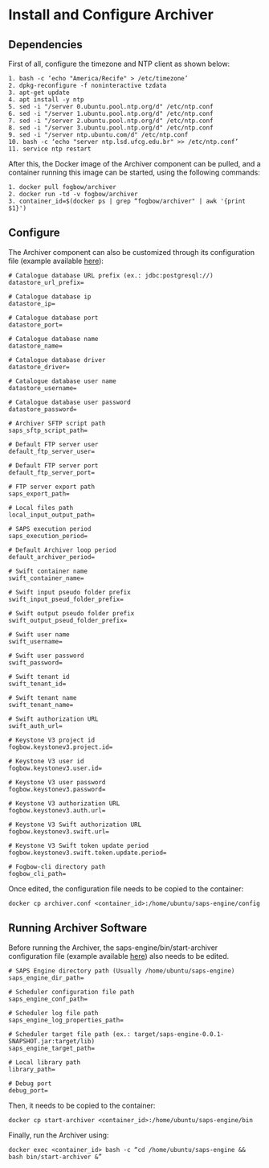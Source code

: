 # Install and Configure Archiver
  
## Dependencies
First of all, configure the timezone and NTP client as shown below:

  ```
  1. bash -c ‘echo "America/Recife" > /etc/timezone’
  2. dpkg-reconfigure -f noninteractive tzdata
  3. apt-get update
  4. apt install -y ntp
  5. sed -i "/server 0.ubuntu.pool.ntp.org/d" /etc/ntp.conf
  6. sed -i "/server 1.ubuntu.pool.ntp.org/d" /etc/ntp.conf
  7. sed -i "/server 2.ubuntu.pool.ntp.org/d" /etc/ntp.conf
  8. sed -i "/server 3.ubuntu.pool.ntp.org/d" /etc/ntp.conf
  9. sed -i "/server ntp.ubuntu.com/d" /etc/ntp.conf
  10. bash -c ‘echo "server ntp.lsd.ufcg.edu.br" >> /etc/ntp.conf’
  11. service ntp restart
  ```

After this, the Docker image of the Archiver component can be pulled, and a container running this image can be started, using the following commands:

  ```
  1. docker pull fogbow/archiver
  2. docker run -td -v fogbow/archiver
  3. container_id=$(docker ps | grep “fogbow/archiver" | awk '{print $1}')
  ```

## Configure
The Archiver component can also be customized through its configuration file (example available [here](../examples/archiver.conf.example)):

  ```
  # Catalogue database URL prefix (ex.: jdbc:postgresql://)
  datastore_url_prefix=

  # Catalogue database ip
  datastore_ip=

  # Catalogue database port
  datastore_port=

  # Catalogue database name
  datastore_name=

  # Catalogue database driver
  datastore_driver=

  # Catalogue database user name
  datastore_username=

  # Catalogue database user password
  datastore_password=

  # Archiver SFTP script path
  saps_sftp_script_path=

  # Default FTP server user
  default_ftp_server_user=

  # Default FTP server port
  default_ftp_server_port=

  # FTP server export path
  saps_export_path=

  # Local files path
  local_input_output_path=

  # SAPS execution period
  saps_execution_period=

  # Default Archiver loop period
  default_archiver_period=

  # Swift container name
  swift_container_name=

  # Swift input pseudo folder prefix
  swift_input_pseud_folder_prefix=

  # Swift output pseudo folder prefix
  swift_output_pseud_folder_prefix=

  # Swift user name
  swift_username=

  # Swift user password
  swift_password=

  # Swift tenant id
  swift_tenant_id=

  # Swift tenant name
  swift_tenant_name=

  # Swift authorization URL
  swift_auth_url=

  # Keystone V3 project id
  fogbow.keystonev3.project.id=

  # Keystone V3 user id
  fogbow.keystonev3.user.id=

  # Keystone V3 user password
  fogbow.keystonev3.password=

  # Keystone V3 authorization URL
  fogbow.keystonev3.auth.url=

  # Keystone V3 Swift authorization URL
  fogbow.keystonev3.swift.url=

  # Keystone V3 Swift token update period
  fogbow.keystonev3.swift.token.update.period=

  # Fogbow-cli directory path
  fogbow_cli_path=
  ```

Once edited, the configuration file needs to be copied to the container:

  ```
  docker cp archiver.conf <container_id>:/home/ubuntu/saps-engine/config
  ```

## Running Archiver Software
Before running the Archiver, the saps-engine/bin/start-archiver configuration file (example available [here](../bin/start-archiver)) also needs to be edited.

  ```
  # SAPS Engine directory path (Usually /home/ubuntu/saps-engine)
  saps_engine_dir_path=

  # Scheduler configuration file path
  saps_engine_conf_path=

  # Scheduler log file path
  saps_engine_log_properties_path=

  # Scheduler target file path (ex.: target/saps-engine-0.0.1-SNAPSHOT.jar:target/lib)
  saps_engine_target_path=

  # Local library path
  library_path=

  # Debug port
  debug_port=
  ```

Then, it needs to be copied to the container:

  ```
  docker cp start-archiver <container_id>:/home/ubuntu/saps-engine/bin
  ```

Finally, run the Archiver using:

  ```
  docker exec <container_id> bash -c “cd /home/ubuntu/saps-engine && bash bin/start-archiver &”
  ```

